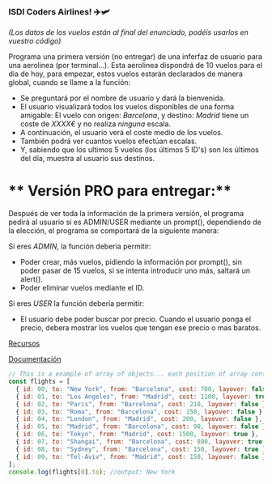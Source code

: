 ### ISDI Coders Airlines! ✈️🛩

_(Los datos de los vuelos están al final del enunciado, podéis usarlos en vuestro código)_

Programa una primera versión (no entregar) de una inferfaz de usuario para una aerolinea (por terminal...). Esta aerolinea dispondrá de 10 vuelos para el dia de hoy, para empezar, estos vuelos estarán declarados de manera global, cuando se llame a la función:

- Se preguntará por el nombre de usuario y dará la bienvenida.
- El usuario visualizará todos los vuelos disponibles de una forma amigable:
  El vuelo con origen: _Barcelona_, y destino: _Madrid_ tiene un coste de _XXXX€_ y no realiza _ninguna_ escala.
- A continuación, el usuario verá el coste medio de los vuelos.
- También podrá ver cuantos vuelos efectúan escalas.
- Y, sabiendo que los ultimos 5 vuelos (los últimos 5 ID's) son los últimos del día, muestra al usuario sus destinos.

# ** Versión PRO para entregar:**

Después de ver toda la información de la primera versión, el programa pedirá al usuario si es ADMIN/USER mediante un prompt(), dependiendo de la elección, el programa se comportará de la siguiente manera:

Si eres _ADMIN_, la función debería permitir:

- Poder crear, más vuelos, pidiendo la información por prompt(), sin poder pasar de 15 vuelos, si se intenta introducir uno más, saltará un alert().
- Poder eliminar vuelos mediante el ID.

Si eres _USER_ la función debería permitir:

- El usuario debe poder buscar por precio. Cuando el usuario ponga el precio, debera mostrar los vuelos que tengan ese precio o mas baratos.

[Recursos](http://stackoverflow.com/questions/1290131/javascript-how-to-create-an-array-of-object-literals-in-a-loop)

[Documentación](https://developer.mozilla.org/en-US/docs/Web/JavaScript/Reference/Global_Objects/Array/Array)

```javascript
// This is a example of array of objects... each position of array contains one object...
const flights = [
  { id: 00, to: "New York", from: "Barcelona", cost: 700, layover: false },
  { id: 01, to: "Los Angeles", from: "Madrid", cost: 1100, layover: true },
  { id: 02, to: "Paris", from: "Barcelona", cost: 210, layover: false },
  { id: 03, to: "Roma", from: "Barcelona", cost: 150, layover: false },
  { id: 04, to: "London", from: "Madrid", cost: 200, layover: false },
  { id: 05, to: "Madrid", from: "Barcelona", cost: 90, layover: false },
  { id: 06, to: "Tokyo", from: "Madrid", cost: 1500, layover: true },
  { id: 07, to: "Shangai", from: "Barcelona", cost: 800, layover: true },
  { id: 08, to: "Sydney", from: "Barcelona", cost: 150, layover: true },
  { id: 09, to: "Tel-Aviv", from: "Madrid", cost: 150, layover: false },
];
console.log(flights[0].to); //output: New York


